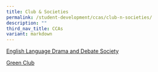 ```yaml
---
title: Club & Societies
permalink: /student-development/ccas/club-n-societies/
description: ""
third_nav_title: CCAs
variant: markdown
---
```

[English Language Drama and Debate Society](/student-development/ccas/club-n-societies/english-language-drama-and-debate-society/)

[Green Club](/student-development/ccas/club-n-societies/green-club/)